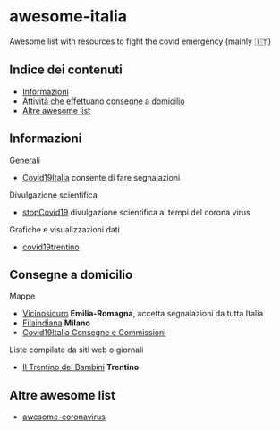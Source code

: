 # awesome-italia
Awesome list with resources to fight the covid emergency (mainly 🇮🇹)

## Indice dei contenuti

- [Informazioni](#informazioni)
- [Attività che effettuano consegne a domicilio](#consegne-a-domicilio)
- [Altre awesome list](#altre-awesome-list)

## Informazioni

Generali
- [Covid19Italia](https://www.covid19italia.help/) consente di fare segnalazioni

Divulgazione scientifica
- [stopCovid19](https://stopcovid19.neocities.org/) divulgazione scientifica ai tempi del corona virus

Grafiche e visualizzazioni dati
- [covid19trentino](https://covid19trentino.fbk.eu/)

## Consegne a domicilio

Mappe
* [Vicinosicuro](https://vicinoesicuro.it/#) **Emilia-Romagna**, accetta segnalazioni da tutta Italia
* [Filaindiana](https://www.filaindiana.it) **Milano**
* [Covid19Italia Consegne e Commissioni](https://www.covid19italia.help/consegne-e-commissioni/)

Liste compilate da siti web o giornali
* [Il Trentino dei Bambini](https://www.iltrentinodeibambini.it/consegne-a-domicilio-ecco-chi-le-fa/) **Trentino**

## Altre awesome list

* [awesome-coronavirus](https://github.com/soroushchehresa/awesome-coronavirus)
